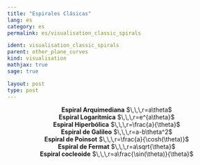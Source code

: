 ```yaml
---
title: "Espirales Clásicas"
lang: es
category: es
permalink: es/visualisation_classic_spirals

ident: visualisation_classic_spirals
parent: other_plane_curves
kind: visualisation
mathjax: true
sage: true

layout: post
type: post
---
```


<center><b>Espiral Arquimediana</b> $\,\,\,r=a\theta$</center>

<div class="sage" align="center"><script type="text/x-sage">
var('theta')
polar_plot(theta, (theta, 0, 6*pi), thickness=3, rgbcolor=(0.1,0.4,0.9), adaptive_recursion = 10, adaptive_tolerance = 0.001)
</script></div>

<center><b>Espiral Logarítmica</b> $\,\,\,r=e^{a\theta}$</center>

<div class="sage" align="center"><script type="text/x-sage">
var('theta')
polar_plot(exp(0.1*theta), (theta, -6*pi, 6*pi), thickness=3, rgbcolor=(0.9,0,0.4), adaptive_recursion = 10, adaptive_tolerance = 0.0001)
</script></div>

<center><b>Espiral Hiperbólica</b> $\,\,\,r=\frac{a}{\theta}$</center>

<div class="sage" align="center"><script type="text/x-sage">
var('theta')
polar_plot(1/theta, (theta, 0.1*pi, 12*pi), thickness=3, rgbcolor=(0.1,0.9,0.4))
</script></div>

<center><b>Espiral de Galileo</b> $\,\,\,r=a-b\theta^2$</center>

<div class="sage" align="center"><script type="text/x-sage">
var('theta')
polar_plot(1-theta**2, (theta, -1.75*pi, 1.75*pi), thickness=3, rgbcolor=(0.1,0.1,0.1))
</script></div>

<center><b>Espiral de Poinsot</b> $\,\,\,r=\frac{a}{\cosh(\theta)}$</center>

<div class="sage" align="center"><script type="text/x-sage">
var('theta')
polar_plot(1/cosh(theta/3), (theta, -18*pi, 18*pi), thickness=3, rgbcolor=(0.9,0.9,0.1), adaptive_recursion = 10, adaptive_tolerance = 0.0001)
</script></div>

<center><b>Espiral de Fermat</b> $\,\,\,r=a\sqrt{\theta}$</center>

<div class="sage" align="center"><script type="text/x-sage">
var('theta')
polar_plot([sqrt(theta), -sqrt(theta)], (theta, 0, 6*pi), thickness=3, rgbcolor=(0.7,0.2,0.2))
</script></div>

<center><b>Espiral cocleoide</b> $\,\,\,r=a\frac{\sin(\theta)}{\theta}$</center>

<div class="sage" align="center"><script type="text/x-sage">
var('theta')
polar_plot(sin(theta)/theta, (theta, -6*pi, 6*pi), thickness=3, rgbcolor=(0.1,0.2,0.3), adaptive_recursion = 10, adaptive_tolerance = 0.0001)
</script></div>

